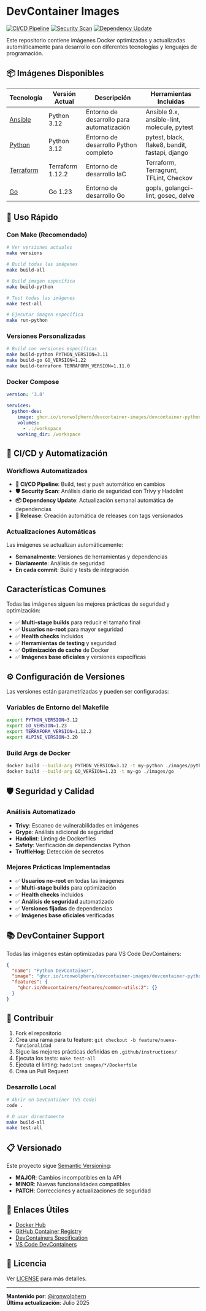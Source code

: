 # DevContainer Images

[![CI/CD Pipeline](https://github.com/ironwolphern/devcontainer-images/actions/workflows/ci-cd.yml/badge.svg)](https://github.com/ironwolphern/devcontainer-images/actions/workflows/ci-cd.yml)
[![Security Scan](https://github.com/ironwolphern/devcontainer-images/actions/workflows/security-scan.yml/badge.svg)](https://github.com/ironwolphern/devcontainer-images/actions/workflows/security-scan.yml)
[![Dependency Update](https://github.com/ironwolphern/devcontainer-images/actions/workflows/dependency-update.yml/badge.svg)](https://github.com/ironwolphern/devcontainer-images/actions/workflows/dependency-update.yml)

Este repositorio contiene imágenes Docker optimizadas y actualizadas automáticamente para desarrollo con diferentes tecnologías y lenguajes de programación.

## 📦 Imágenes Disponibles

| Tecnología | Versión Actual | Descripción | Herramientas Incluidas |
|------------|----------------|-------------|------------------------|
| [Ansible](./images/ansible/) | Python 3.12 | Entorno de desarrollo para automatización | Ansible 9.x, ansible-lint, molecule, pytest |
| [Python](./images/python/) | Python 3.12 | Entorno de desarrollo Python completo | pytest, black, flake8, bandit, fastapi, django |
| [Terraform](./images/terraform/) | Terraform 1.12.2 | Entorno de desarrollo IaC | Terraform, Terragrunt, TFLint, Checkov |
| [Go](./images/go/) | Go 1.23 | Entorno de desarrollo Go | gopls, golangci-lint, gosec, delve |

## 🚀 Uso Rápido

### Con Make (Recomendado)

```bash
# Ver versiones actuales
make versions

# Build todas las imágenes
make build-all

# Build imagen específica
make build-python

# Test todas las imágenes
make test-all

# Ejecutar imagen específica
make run-python
```

### Versiones Personalizadas

```bash
# Build con versiones específicas
make build-python PYTHON_VERSION=3.11
make build-go GO_VERSION=1.22
make build-terraform TERRAFORM_VERSION=1.11.0
```

### Docker Compose

```yaml
version: '3.8'

services:
  python-dev:
    image: ghcr.io/ironwolphern/devcontainer-images/devcontainer-python:latest
    volumes:
      - .:/workspace
    working_dir: /workspace
```

## 🔄 CI/CD y Automatización

### Workflows Automatizados

- **🔨 CI/CD Pipeline**: Build, test y push automático en cambios
- **🛡️ Security Scan**: Análisis diario de seguridad con Trivy y Hadolint
- **📦 Dependency Update**: Actualización semanal automática de dependencias
- **🚀 Release**: Creación automática de releases con tags versionados

### Actualizaciones Automáticas

Las imágenes se actualizan automáticamente:
- **Semanalmente**: Versiones de herramientas y dependencias
- **Diariamente**: Análisis de seguridad
- **En cada commit**: Build y tests de integración

## Características Comunes

Todas las imágenes siguen las mejores prácticas de seguridad y optimización:

- ✅ **Multi-stage builds** para reducir el tamaño final
- ✅ **Usuarios no-root** para mayor seguridad
- ✅ **Health checks** incluidos
- ✅ **Herramientas de testing** y seguridad
- ✅ **Optimización de cache** de Docker
- ✅ **Imágenes base oficiales** y versiones específicas

## ⚙️ Configuración de Versiones

Las versiones están parametrizadas y pueden ser configuradas:

### Variables de Entorno del Makefile

```bash
export PYTHON_VERSION=3.12
export GO_VERSION=1.23
export TERRAFORM_VERSION=1.12.2
export ALPINE_VERSION=3.20
```

### Build Args de Docker

```bash
docker build --build-arg PYTHON_VERSION=3.12 -t my-python ./images/python
docker build --build-arg GO_VERSION=1.23 -t my-go ./images/go
```

## 🛡️ Seguridad y Calidad

### Análisis Automatizado

- **Trivy**: Escaneo de vulnerabilidades en imágenes
- **Grype**: Análisis adicional de seguridad  
- **Hadolint**: Linting de Dockerfiles
- **Safety**: Verificación de dependencias Python
- **TruffleHog**: Detección de secretos

### Mejores Prácticas Implementadas

- ✅ **Usuarios no-root** en todas las imágenes
- ✅ **Multi-stage builds** para optimización
- ✅ **Health checks** incluidos
- ✅ **Análisis de seguridad** automatizado
- ✅ **Versiones fijadas** de dependencias
- ✅ **Imágenes base oficiales** verificadas

## 📚 DevContainer Support

Todas las imágenes están optimizadas para VS Code DevContainers:

```json
{
  "name": "Python DevContainer",
  "image": "ghcr.io/ironwolphern/devcontainer-images/devcontainer-python:latest",
  "features": {
    "ghcr.io/devcontainers/features/common-utils:2": {}
  }
}
```

## 🤝 Contribuir

1. Fork el repositorio
2. Crea una rama para tu feature: `git checkout -b feature/nueva-funcionalidad`
3. Sigue las mejores prácticas definidas en `.github/instructions/`
4. Ejecuta los tests: `make test-all`
5. Ejecuta el linting: `hadolint images/*/Dockerfile`
6. Crea un Pull Request

### Desarrollo Local

```bash
# Abrir en DevContainer (VS Code)
code .

# O usar directamente
make build-all
make test-all
```

## 📋 Versionado

Este proyecto sigue [Semantic Versioning](https://semver.org/):

- **MAJOR**: Cambios incompatibles en la API
- **MINOR**: Nuevas funcionalidades compatibles
- **PATCH**: Correcciones y actualizaciones de seguridad

## 🔗 Enlaces Útiles

- [Docker Hub](https://hub.docker.com/u/ironwolphern)
- [GitHub Container Registry](https://github.com/ironwolphern/devcontainer-images/pkgs/container)
- [DevContainers Specification](https://containers.dev/)
- [VS Code DevContainers](https://code.visualstudio.com/docs/devcontainers/containers)

## 📄 Licencia

Ver [LICENSE](LICENSE) para más detalles.

---

**Mantenido por**: [@ironwolphern](https://github.com/ironwolphern)  
**Última actualización**: Julio 2025
